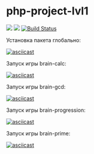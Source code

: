 # php-project-lvl1
<a href="https://codeclimate.com/github/codeclimate/codeclimate/test_coverage"><img src="https://api.codeclimate.com/v1/badges/a99a88d28ad37a79dbf6/test_coverage" /></a>
<a href="https://codeclimate.com/github/codeclimate/codeclimate/maintainability"><img src="https://api.codeclimate.com/v1/badges/a99a88d28ad37a79dbf6/maintainability" /></a>
[![Build Status](https://travis-ci.org/evgenylavelin/php-project-lvl1.svg?branch=master)](https://travis-ci.org/evgenylavelin/php-project-lvl1)

Установка пакета глобально:

[![asciicast](https://asciinema.org/a/0III4JSERPVCI1WuxySC0Qgsc.svg)](https://asciinema.org/a/0III4JSERPVCI1WuxySC0Qgsc)

Запуск игры brain-calc:

[![asciicast](https://asciinema.org/a/tMHIgAokhMQV3Gl5CrZDuwnWN.svg)](https://asciinema.org/a/tMHIgAokhMQV3Gl5CrZDuwnWN)

Запуск игры brain-gсd:

[![asciicast](https://asciinema.org/a/uwL5ygbUOHJyoFQAN7DmliL3E.svg)](https://asciinema.org/a/uwL5ygbUOHJyoFQAN7DmliL3E)

Запуск игры brain-progression:

[![asciicast](https://asciinema.org/a/sHa3G3LQMyIcFCN5AIM5NfJ0O.svg)](https://asciinema.org/a/sHa3G3LQMyIcFCN5AIM5NfJ0O)

Запуск игры brain-prime:

[![asciicast](https://asciinema.org/a/S8b6MB2McxS4Ag2gnideEVCxV.svg)](https://asciinema.org/a/S8b6MB2McxS4Ag2gnideEVCxV)
